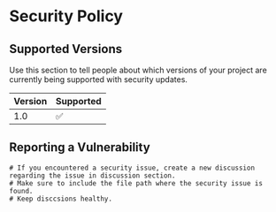 # Security Policy

## Supported Versions

Use this section to tell people about which versions of your project are
currently being supported with security updates.

| Version | Supported          |
| ------- | ------------------ |
| 1.0   | :white_check_mark: |

## Reporting a Vulnerability

```
# If you encountered a security issue, create a new discussion regarding the issue in discussion section.
# Make sure to include the file path where the security issue is found.
# Keep disccsions healthy.
```
